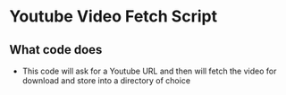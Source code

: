 # Youtube Video Fetch Script

## What code does
- This code will ask for a Youtube URL and then will fetch the video for download and store into a directory of choice
